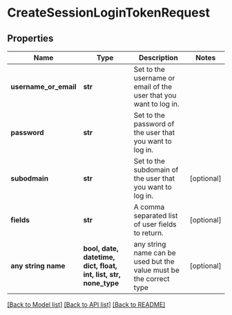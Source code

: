 # CreateSessionLoginTokenRequest


## Properties
Name | Type | Description | Notes
------------ | ------------- | ------------- | -------------
**username_or_email** | **str** | Set to the username or email of the user that you want to log in. | 
**password** | **str** | Set to the password of the user that you want to log in. | 
**subodmain** | **str** | Set to the subdomain of the user that you want to log in. | [optional] 
**fields** | **str** | A comma separated list of user fields to return. | [optional] 
**any string name** | **bool, date, datetime, dict, float, int, list, str, none_type** | any string name can be used but the value must be the correct type | [optional]

[[Back to Model list]](../README.md#documentation-for-models) [[Back to API list]](../README.md#documentation-for-api-endpoints) [[Back to README]](../README.md)


